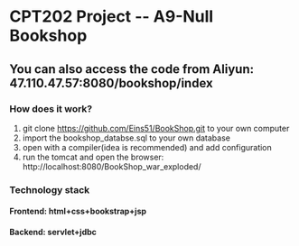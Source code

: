 # CPT202 Project -- A9-Null Bookshop
## You can also access the code from Aliyun: 47.110.47.57:8080/bookshop/index

### How does it work?
1. git clone https://github.com/Eins51/BookShop.git to your own computer
2. import the bookshop_databse.sql to your own database
3. open with a compiler(idea is recommended) and add configuration
4. run the tomcat and open the browser: http://localhost:8080/BookShop_war_exploded/

### Technology stack
#### Frontend: html+css+bookstrap+jsp
#### Backend: servlet+jdbc
